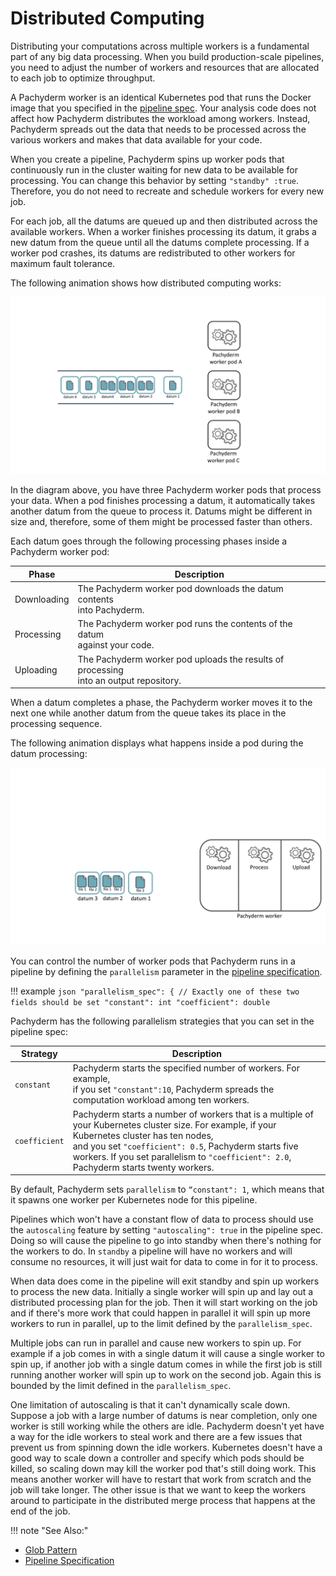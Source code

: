 # Distributed Computing

Distributing your computations across multiple workers
is a fundamental part of any big data processing.
When you build production-scale pipelines, you need
to adjust the number of workers and resources that are
allocated to each job to optimize throughput.

A Pachyderm worker is an identical Kubernetes pod that runs
the Docker image that you specified in the
[pipeline spec](../../../reference/pipeline_spec/). Your analysis code
does not affect how Pachyderm distributes the workload among workers.
Instead, Pachyderm spreads out the data that needs to be processed
across the various workers and makes that data available for your code.

When you create a pipeline, Pachyderm spins up worker pods that
continuously run in the cluster waiting for new data to be available
for processing. You can change this behavior by setting `"standby" :true`.
Therefore, you do not need to recreate and
schedule workers for every new job.

For each job, all the datums are queued up and then distributed
across the available workers. When a worker finishes processing
its datum, it grabs a new datum from the queue until all the datums
complete processing. If a worker pod crashes, its datums are
redistributed to other workers for maximum fault tolerance.

The following animation shows how distributed computing works:

![Distributed computing basics](../../assets/images/distributed_computing101.gif)

In the diagram above, you have three Pachyderm worker pods that
process your data. When a pod finishes processing a datum,
it automatically takes another datum from the queue to process it.
Datums might be different in size and, therefore, some of them might be
processed faster than others.

Each datum goes through the following processing phases inside a Pachyderm
worker pod:

| Phase       | Description |
| ----------- | ----------- |
| Downloading | The Pachyderm worker pod downloads the datum contents <br>into Pachyderm. |
| Processing  | The Pachyderm worker pod runs the contents of the datum <br>against your code. |
| Uploading   | The Pachyderm worker pod uploads the results of processing <br>into an output repository. |

When a datum completes a phase, the Pachyderm worker moves it to the next
one while another datum from the queue takes its place in the
processing sequence.

The following animation displays what happens inside a pod during
the datum processing:

![Distributed processing internals](../../assets/images/distributed_computing102.gif)

<!--TBA: the chunk_size property explanation article. Probably in a separate
How-to, but need to add a link to it here-->

You can control the number of worker pods that Pachyderm runs in a
pipeline by defining the `parallelism` parameter in the
[pipeline specification](../../../reference/pipeline_spec/).

!!! example
    ```json
    "parallelism_spec": {
       // Exactly one of these two fields should be set
       "constant": int
       "coefficient": double
    ```

Pachyderm has the following parallelism strategies that you
can set in the pipeline spec:

| Strategy       | Description        |
| -------------- | ------------------ |
| `constant`     | Pachyderm starts the specified number of workers. For example, <br> if you set `"constant":10`, Pachyderm spreads the computation workload among ten workers. |
| `coefficient`  | Pachyderm starts a number of workers that is a multiple of <br> your Kubernetes cluster size. For example, if your Kubernetes cluster has ten nodes, <br> and you set `"coefficient": 0.5`, Pachyderm starts five workers. If you set parallelism to `"coefficient": 2.0`, Pachyderm starts twenty workers. |

By default, Pachyderm sets `parallelism` to `“constant": 1`, which means
that it spawns one worker per Kubernetes node for this pipeline.

Pipelines which won't have a constant flow of data to process should use the `autoscaling` feature by setting `"autoscaling": true` in the pipeline spec. Doing so will cause the pipeline to go into standby when there's nothing for the workers to do. In `standby` a pipeline will have no workers and will consume no resources, it will just wait for data to come in for it to process.

When data does come in the pipeline will exit standby and spin up workers to process the new data. Initially a single worker will spin up and lay out a distributed processing plan for the job. Then it will start working on the job and if there's more work that could happen in parallel it will spin up more workers to run in parallel, up to the limit defined by the `parallelism_spec`.

Multiple jobs can run in parallel and cause new workers to spin up. For example if a job comes in with a single datum it will cause a single worker to spin up, if another job with a single datum comes in while the first job is still running another worker will spin up to work on the second job. Again this is bounded by the limit defined in the `parallelism_spec`.

One limitation of autoscaling is that it can't dynamically scale down. Suppose a job with a large number of datums is near completion, only one worker is still working while the others are idle. Pachyderm doesn't yet have a way for the idle workers to steal work and there are a few issues that prevent us from spinning down the idle workers. Kubernetes doesn't have a good way to scale down a controller and specify which pods should be killed, so scaling down may kill the worker pod that's still doing work. This means another worker will have to restart that work from scratch and the job will take longer. The other issue is that we want to keep the workers around to participate in the distributed merge process that happens at the end of the job.


!!! note "See Also:"

* [Glob Pattern](../../pipeline-concepts/datum/glob-pattern/)
* [Pipeline Specification](../../../reference/pipeline_spec/)
